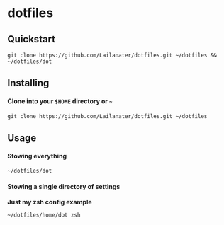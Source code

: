 # dotfiles

## Quickstart

```shell
git clone https://github.com/Lailanater/dotfiles.git ~/dotfiles && ~/dotfiles/dot
```

## Installing

#### Clone into your `$HOME` directory or `~`

```shell
git clone https://github.com/Lailanater/dotfiles.git ~/dotfiles
```

## Usage

#### Stowing everything

```shell
~/dotfiles/dot
```

#### Stowing a single directory of settings

**Just my zsh config example**

```shell
~/dotfiles/home/dot zsh
```
